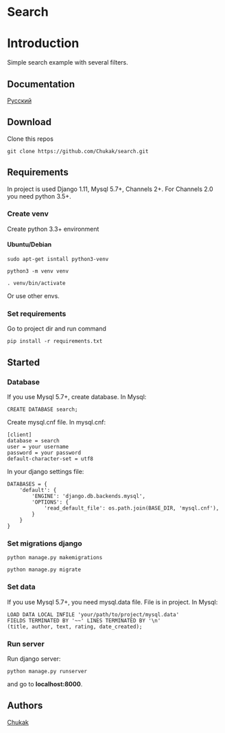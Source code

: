 # Search
# Introduction
Simple search example with several filters.

## Documentation
[Русский ](https://github.com/Chukak/search/blob/master/readme_ru.md)

## Download
Clone this repos

``` git clone https://github.com/Chukak/search.git ```

## Requirements
In project is used Django 1.11, Mysql 5.7+, Channels 2+. For Channels 2.0 you need python 3.5+.

### Create venv

Create python 3.3+ environment 

#### Ubuntu/Debian

``` sudo apt-get isntall python3-venv ```

``` python3 -m venv venv ```

``` . venv/bin/activate ``` 

Or use other envs.

### Set requirements
Go to project dir and run command

``` pip install -r requirements.txt ```


## Started
### Database
If you use Mysql 5.7+, create database. In Mysql:

``` CREATE DATABASE search; ```

Create mysql.cnf file. In mysql.cnf:

``` 
[client]
database = search
user = your username
password = your password
default-character-set = utf8
```

In your django settings file:

```
DATABASES = {
    'default': {
        'ENGINE': 'django.db.backends.mysql',
        'OPTIONS': {
            'read_default_file': os.path.join(BASE_DIR, 'mysql.cnf'),
        }
    }
}
```

### Set migrations django
``` python manage.py makemigrations ```

``` python manage.py migrate ```

### Set data 
If you use Mysql 5.7+, you need mysql.data file. File is in project. In Mysql:

``` 
LOAD DATA LOCAL INFILE 'your/path/to/project/mysql.data'
FIELDS TERMINATED BY '~~' LINES TERMINATED BY '\n' 
(title, author, text, rating, date_created);
```
### Run server
Run django server:

``` python manage.py runserver ```

and go to <strong>localhost:8000</strong>.


## Authors 
[Chukak](https://github.com/Chukak)
